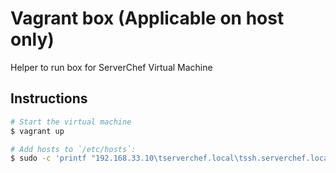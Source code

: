 # Vagrant box (Applicable on host only)
Helper to run box for ServerChef Virtual Machine

##  Instructions
```bash
# Start the virtual machine
$ vagrant up

# Add hosts to `/etc/hosts`:
$ sudo -c 'printf "192.168.33.10\tserverchef.local\tssh.serverchef.local\n" >> /etc/hosts'
```


